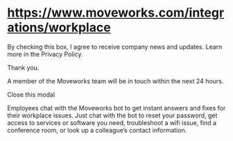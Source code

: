 # https://www.moveworks.com/integrations/workplace

By checking this box, I agree to receive company news and updates. Learn more in the Privacy Policy.

Thank you.

A member of the Moveworks team will be in touch within the next 24 hours.



  Close this modal
  


Employees chat with the Moveworks bot to get instant answers and fixes for their workplace issues. Just chat with the bot to reset your password, get access to services or software you need, troubleshoot a wifi issue, find a conference room, or look up a colleague’s contact information.


